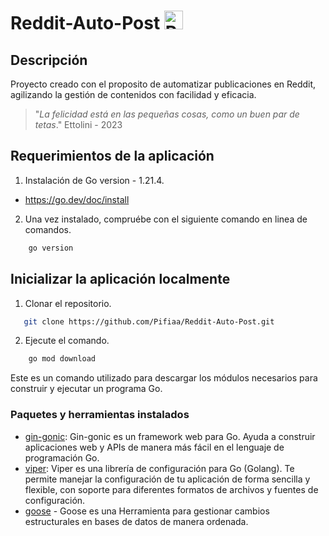 # Reddit-Auto-Post <img src="https://seeklogo.com/images/R/reddit-logo-23F13F6A6A-seeklogo.com.png" alt="Reddit" height="30" width="30" margin="auto" display="block" >

## Descripción
Proyecto creado con el proposito de automatizar publicaciones en Reddit, agilizando la gestión de contenidos con facilidad y eficacia.

> "*La felicidad está en las pequeñas cosas, como un buen par de tetas*."
> Ettolini - 2023


## Requerimientos de la aplicación
1. Instalación de Go version - 1.21.4.
* https://go.dev/doc/install

2. Una vez instalado, compruébe con el siguiente comando en linea de comandos.
```bash   
    go version
```

## Inicializar la aplicación localmente
1. Clonar el repositorio.
 ```bash   
    git clone https://github.com/Pifiaa/Reddit-Auto-Post.git
```

2. Ejecute el comando.
```bash   
    go mod download
```
Este es un comando utilizado para descargar los módulos necesarios para construir y ejecutar un programa Go.

### Paquetes y herramientas instalados
* [gin-gonic](https://gin-gonic.com/es/): Gin-gonic es un framework web para Go. Ayuda a construir aplicaciones web y APIs de manera más fácil en el lenguaje de programación Go.
* [viper](https://github.com/spf13/viper): Viper es una librería de configuración para Go (Golang). Te permite manejar la configuración de tu aplicación de forma sencilla y flexible, con soporte para diferentes formatos de archivos y fuentes de configuración.
* [goose](https://github.com/pressly/goose) - Goose es una Herramienta para gestionar cambios estructurales en bases de datos de manera ordenada.
